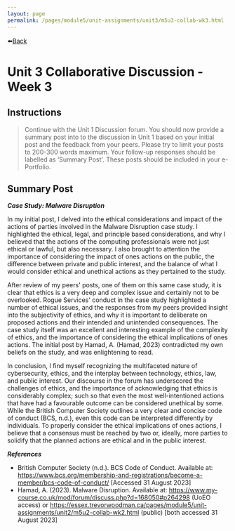 ```yaml
---
layout: page
permalink: /pages/module5/unit-assignments/unit3/m5u3-collab-wk3.html
---
```


⬅️[Back](/pages/module5/unit-assignments/unit3/m5u3.html)

# Unit 3 Collaborative Discussion - Week 3

## Instructions

> Continue with the Unit 1 Discussion forum. You should now provide a summary post into to the discussion in Unit 1 based on your initial post and the feedback from your peers. Please try to limit your posts to 200-300 words maximum. Your follow-up responses should be labelled as ‘Summary Post'. These posts should be included in your e-Portfolio.

## Summary Post

__*Case Study: Malware Disruption*__

In my initial post, I delved into the ethical considerations and impact of the actions of parties involved in the Malware Disruption case study. I highlighted the ethical, legal, and principle based considerations, and why I believed that the actions of the computing professionals were not just ethical or lawful, but also necessary. I also brought to attention the importance of considering the impact of ones actions on the public, the difference between private and public interest, and the balance of what I would consider ethical and unethical actions as they pertained to the study.

After review of my peers' posts, one of them on this same case study, it is clear that ethics is a very deep and complex issue and certainly not to be overlooked. Rogue Services' conduct in the case study highlighted a number of ethical issues, and the responses from my peers provided insight into the subjectivity of ethics, and why it is important to deliberate on proposed actions and their intended and unintended consequences. The case study itself was an excellent and interesting example of the complexity of ethics, and the importance of considering the ethical implications of ones actions. The initial post by Hamad, A. (Hamad, 2023) contradicted my own beliefs on the study, and was enlightening to read.

In conclusion, I find myself recognizing the multifaceted nature of cybersecurity, ethics, and the interplay between technology, ethics, law, and public interest. Our discourse in the forum has underscored the challenges of ethics, and the importance of acknowledging that ethics is considerably complex; such so that even the most well-intentioned actions that have had a favourable outcome can be considered unethical by some. While the British Computer Society outlines a very clear and concise code of conduct (BCS, n.d.), even this code can be interpreted differently by individuals. To properly consider the ethical implications of ones actions, I believe that a consensus must be reached by two or, ideally, more parties to solidify that the planned actions are ethical and in the public interest.


__*References*__

- British Computer Society (n.d.). BCS Code of Conduct. Available at: https://www.bcs.org/membership-and-registrations/become-a-member/bcs-code-of-conduct/ [Accessed 31 August 2023]
- Hamad, A. (2023). Malware Disruption. Available at: https://www.my-course.co.uk/mod/forum/discuss.php?d=168050#p264298 (UoEO access) or https://essex.trevorwoodman.ca/pages/module5/unit-assignments/unit2/m5u2-collab-wk2.html (public) [both accessed 31 August 2023]
